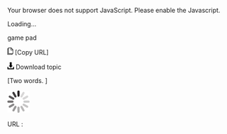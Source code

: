 Your browser does not support JavaScript. Please enable the Javascript.

Loading...

game pad

![Copy URL](game-pad_files/Copy.png) [Copy URL]

![Download](game-pad_files/Download.png)
Download topic

[Two words. ]

![In progress](game-pad_files/activity-large.gif)

URL :


